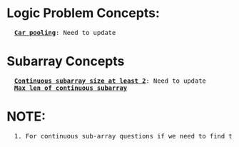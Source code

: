 # Logic Problem Concepts:
<pre>
  <b><a href="https://github.com/teja963/Advanced-DSA-and-CS-Theory/blob/master/Prefix%20sum/5.%20Car%20Pooling.cpp">Car pooling</a></b>: Need to update
</pre>
# Subarray Concepts
<pre>
  <b><a href="https://github.com/teja963/Advanced-DSA-and-CS-Theory/blob/master/Prefix%20sum/2.%20continous%20subarr%20size%20atleast%202%20multiple%20of%20k.cpp">Continuous subarray size at least 2</a></b>: Need to update
  <b><a href="https://github.com/teja963/Advanced-DSA-and-CS-Theory/blob/master/Prefix%20sum/3.%20max%20length%20continous%20subarr%20with%20equal%200%201.cpp">Max len of continuous subarray</a></b>
</pre>
# NOTE:  
<pre>
  1. For continuous sub-array questions if we need to find the length of particular problem or anything, make use of map for efficient approach, in case of len use index usage 
</pre>

